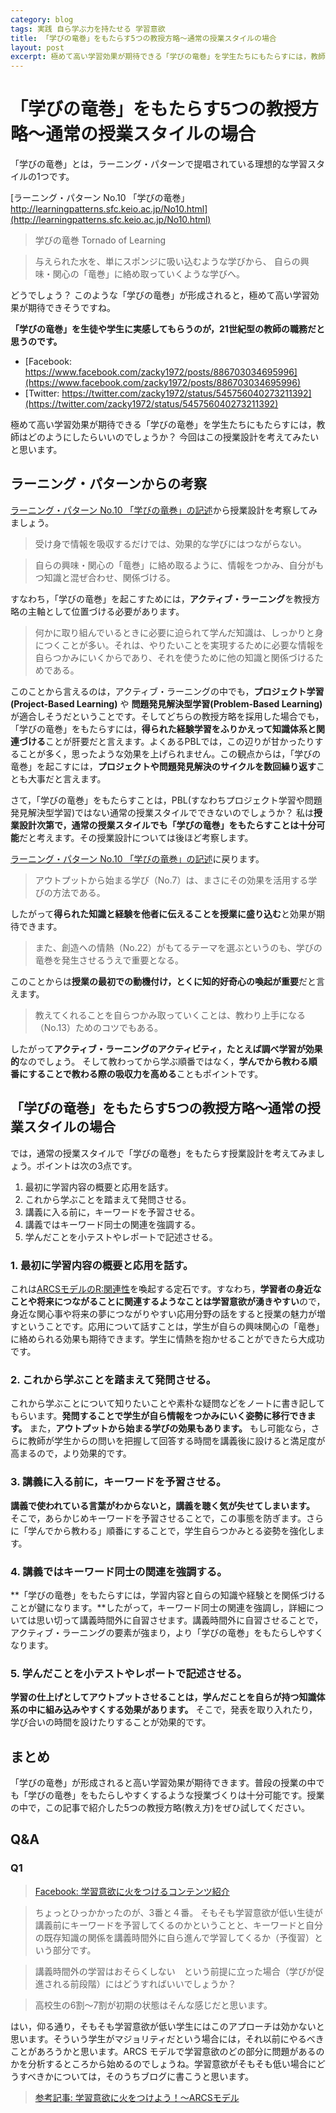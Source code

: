 ```yaml
---
category: blog
tags: 実践 自ら学ぶ力を持たせる 学習意欲
title: 「学びの竜巻」をもたらす5つの教授方略〜通常の授業スタイルの場合
layout: post
excerpt: 極めて高い学習効果が期待できる「学びの竜巻」を学生たちにもたらすには，教師はどのようにしたらいいのでしょうか？ 今回はこの授業設計を考えてみたいと思います。
---
```

# 「学びの竜巻」をもたらす5つの教授方略〜通常の授業スタイルの場合

「学びの竜巻」とは，ラーニング・パターンで提唱されている理想的な学習スタイルの1つです。

[ラーニング・パターン No.10 「学びの竜巻」 http://learningpatterns.sfc.keio.ac.jp/No10.html](http://learningpatterns.sfc.keio.ac.jp/No10.html)

> 学びの竜巻 Tornado of Learning

> 与えられた水を、単にスポンジに吸い込むような学びから、
自らの興味・関心の「竜巻」に絡め取っていくような学びへ。

どうでしょう？ このような「学びの竜巻」が形成されると，極めて高い学習効果が期待できそうですね。

**「学びの竜巻」を生徒や学生に実感してもらうのが，21世紀型の教師の職務だと思うのです。**

* [Facebook: https://www.facebook.com/zacky1972/posts/886703034695996](https://www.facebook.com/zacky1972/posts/886703034695996)
* [Twitter: https://twitter.com/zacky1972/status/545756040273211392](https://twitter.com/zacky1972/status/545756040273211392)

極めて高い学習効果が期待できる「学びの竜巻」を学生たちにもたらすには，教師はどのようにしたらいいのでしょうか？ 今回はこの授業設計を考えてみたいと思います。

## ラーニング・パターンからの考察

[ラーニング・パターン No.10 「学びの竜巻」の記述](http://learningpatterns.sfc.keio.ac.jp/No10.html)から授業設計を考察してみましょう。

> 受け身で情報を吸収するだけでは、効果的な学びにはつながらない。

> 自らの興味・関心の「竜巻」に絡め取るように、情報をつかみ、自分がもつ知識と混ぜ合わせ、関係づける。

すなわち，「学びの竜巻」を起こすためには，**アクティブ・ラーニング**を教授方略の主軸として位置づける必要があります。

> 何かに取り組んでいるときに必要に迫られて学んだ知識は、しっかりと身につくことが多い。それは、やりたいことを実現するために必要な情報を自らつかみにいくからであり、それを使うために他の知識と関係づけるためである。

このことから言えるのは，アクティブ・ラーニングの中でも，**プロジェクト学習(Project-Based Learning)** や **問題発見解決型学習(Problem-Based Learning)** が適合しそうだということです。そしてどちらの教授方略を採用した場合でも，「学びの竜巻」をもたらすには，**得られた経験学習をふりかえって知識体系と関連づける**ことが肝要だと言えます。よくあるPBLでは，この辺りが甘かったりすることが多く，思ったような効果を上げられません。この観点からは，「学びの竜巻」を起こすには，**プロジェクトや問題発見解決のサイクルを数回繰り返す**ことも大事だと言えます。

さて，「学びの竜巻」をもたらすことは，PBL(すなわちプロジェクト学習や問題発見解決型学習)ではない通常の授業スタイルでできないのでしょうか？ 私は**授業設計次第で，通常の授業スタイルでも「学びの竜巻」をもたらすことは十分可能**だと考えます。その授業設計については後ほど考察します。

[ラーニング・パターン No.10 「学びの竜巻」の記述](http://learningpatterns.sfc.keio.ac.jp/No10.html)に戻ります。

> アウトプットから始まる学び（No.7）は、まさにその効果を活用する学びの方法である。

したがって**得られた知識と経験を他者に伝えることを授業に盛り込む**と効果が期待できます。

> また、創造への情熱（No.22）がもてるテーマを選ぶというのも、学びの竜巻を発生させるうえで重要となる。

このことからは**授業の最初での動機付け，とくに知的好奇心の喚起が重要**だと言えます。

> 教えてくれることを自らつかみ取っていくことは、教わり上手になる（No.13）ためのコツでもある。

したがって**アクティブ・ラーニングのアクティビティ，たとえば調べ学習が効果的**なのでしょう。
そして教わってから学ぶ順番ではなく，**学んでから教わる順番にすることで教わる際の吸収力を高める**こともポイントです。

## 「学びの竜巻」をもたらす5つの教授方略〜通常の授業スタイルの場合

では，通常の授業スタイルで「学びの竜巻」をもたらす授業設計を考えてみましょう。ポイントは次の3点です。

1. 最初に学習内容の概要と応用を話す。
2. これから学ぶことを踏まえて発問させる。
3. 講義に入る前に，キーワードを予習させる。
4. 講義ではキーワード同士の関連を強調する。
5. 学んだことを小テストやレポートで記述させる。

### 1. 最初に学習内容の概要と応用を話す。

これは[ARCSモデルのR:関連性](//www.amazon.co.jp/gp/product/4762827215/ref=as_li_ss_tl?ie=UTF8&camp=247&creative=7399&creativeASIN=4762827215&linkCode=as2&tag=zacky1972-22)を喚起する定石です。すなわち，**学習者の身近なことや将来につながることに関連するようなことは学習意欲が湧きやすい**ので，身近な関心事や将来の夢につながりやすい応用分野の話をすると授業の魅力が増すということです。応用について話すことは，学生が自らの興味関心の「竜巻」に絡められる効果も期待できます。学生に情熱を抱かせることができたら大成功です。

### 2. これから学ぶことを踏まえて発問させる。

これから学ぶことについて知りたいことや素朴な疑問などをノートに書き記してもらいます。**発問することで学生が自ら情報をつかみにいく姿勢に移行できます。** また，**アウトプットから始まる学びの効果もあります。** もし可能なら，さらに教師が学生からの問いを把握して回答する時間を講義後に設けると満足度が高まるので，より効果的です。

### 3. 講義に入る前に，キーワードを予習させる。

**講義で使われている言葉がわからないと，講義を聴く気が失せてしまいます。** そこで，あらかじめキーワードを予習させることで，この事態を防ぎます。さらに「学んでから教わる」順番にすることで，学生自らつかみとる姿勢を強化します。

### 4. 講義ではキーワード同士の関連を強調する。

**「学びの竜巻」をもたらすには，学習内容と自らの知識や経験とを関係づけることが鍵になります。**したがって，キーワード同士の関連を強調し，詳細については思い切って講義時間外に自習させます。講義時間外に自習させることで，アクティブ・ラーニングの要素が強まり，より「学びの竜巻」をもたらしやすくなります。

### 5. 学んだことを小テストやレポートで記述させる。

**学習の仕上げとしてアウトプットさせることは，学んだことを自らが持つ知識体系の中に組み込みやすくする効果があります。** そこで，発表を取り入れたり，学び合いの時間を設けたりすることが効果的です。

## まとめ

「学びの竜巻」が形成されると高い学習効果が期待できます。普段の授業の中でも「学びの竜巻」をもたらしやすくするような授業づくりは十分可能です。授業の中で，この記事で紹介した5つの教授方略(教え方)をぜひ試してください。

## Q&A

### Q1

> [Facebook: 学習意欲に火をつけるコンテンツ紹介](https://www.facebook.com/groups/learningmotivation/permalink/322616567948870/)

> ちょっとひっかかったのが、3番と４番。
そもそも学習意欲が低い生徒が講義前にキーワードを予習してくるのかということと、キーワードと自分の既存知識の関係を講義時間外に自ら進んで学習してくるか（予復習）という部分です。

> 講義時間外の学習はおそらくしない　という前提に立った場合（学びが促進される前段階）にはどうすればいいでしょうか？

> 高校生の6割～7割が初期の状態はそんな感じだと思います。

はい，仰る通り，そもそも学習意欲が低い学生にはこのアプローチは効かないと思います。そういう学生がマジョリティだという場合には，それ以前にやるべきことがあろうかと思います。ARCS モデルで学習意欲のどの部分に問題があるのかを分析するところから始めるのでしょうね。学習意欲がそもそも低い場合にどうすべきかについては，そのうちブログに書こうと思います。

> [参考記事: 学習意欲に火をつけよう！〜ARCSモデル](https://zacky1972.github.io/blog/2015/02/06/ARCS.html)

